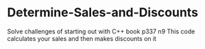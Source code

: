 # Determine-Sales-and-Discounts
Solve challenges of starting out with C++ book p337 n9
This code calculates your sales and then makes discounts on it
